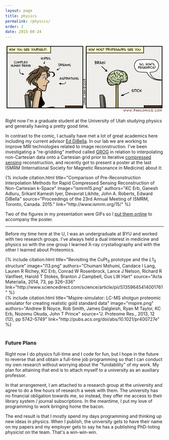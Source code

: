 ```yaml
---
layout: page
title: physics
permalink: /physics/
order: 2
date: 2015-08-24
---
```



<img src="/images/brain.gif" alt="Brain; meet stick." class="img-responsive">


<p class="lead">
  Right now I'm a graduate student at the University of Utah studying physics and
  generally having a pretty good time.
</p>

 In contrast to the comic, I actually have met a lot of great academics here including my current
 advisor [Ed DiBella](http://medicine.utah.edu/faculty/mddetail.php?facultyID=u0030685). In our lab we are working to improve MRI technologies related to image reconstruction. I've been investigating a "re-gridding" method called [GROG](http://www.ncbi.nlm.nih.gov/pubmed/18383296) in relation to interpolating non-Cartesian data onto a Cartesian grid prior to iterative [compressed sensing](https://en.wikipedia.org/wiki/Compressed_sensing) reconstruction, and recently got to present a poster at the last ISMRM (International Society for Magnetic Resonance in Medicine) about it:


<div class="row">
  <div class="col-md-8 col-md-offset-2">
    {% include citation.html title="Comparison of Pre-Reconstruction Interpolation Methods for Rapid Compressed Sensing Reconstruction of Non-Cartesian k-Space" image="ismrm15.png" authors="KC Erb, Ganesh Adluru, Srikant Kamesh Iyer, Devavrat Likhite, John A. Roberts, Edward DiBella" source="Proceedings of the 23rd Annual Meeting of ISMRM, Toronto, Canada. 2015." link="http://www.ismrm.org/15/" %}
  </div>
</div>

Two of the figures in my presentation were GIFs so I [put them online](http://www.ucair.med.utah.edu/erb/) to accompany the poster.

<hr class='blue'>

<p class="vertical-space">
Before my time here at the U, I was an undergraduate at BYU and worked with two research groups. I've always held a dual interest in medicine and physics so with the one group I learned X-ray crystallography and with the other I learned about Proteomics.
</p>

<div class="row">
  <div class="col-md-6">
    {% include citation.html title="Revisiting the CuPt<sub>3</sub> prototype and the <i>L</i>1<sub>3</sub> structure" image="l13.png" authors="Chumani Mshumi, Candace I Lang, Lauren R Richey, KC Erb, Conrad W Rosenbrock, Lance J Nelson, Richard R Vanfleet, Harold T Stokes, Branton J Campbell, Gus LW Hart" source="Acta Materialia, 2014, 73, pp 326–336" link="http://www.sciencedirect.com/science/article/pii/S1359645414001761" %}
  </div>
  <div class="col-md-6">
    {% include citation.html title="Mspire-simulator: LC-MS shotgun proteomic simulator for creating realistic gold standard data" image="mspire.png" authors="Andrew B Noyce, Rob Smith, James Dalgleish, Ryan M Taylor, KC Erb, Nozomu Okuda, John T Prince" source="J. Proteome Res., 2013, 12 (12), pp 5742–5749" link="http://pubs.acs.org/doi/abs/10.1021/pr400727e" %}
  </div>  
</div>

<br>

### Future Plans

Right now I do physics full-time and I code for fun, but I hope in the future to reverse that and obtain a full-time job programming so that I can conduct my own research without worrying about the "fundability" of my work. My plan for attaining that end is to attach myself to a university as an auxiliary professor.

In that arrangement, I am attached to a research group at the university and agree to do a few hours of research a week with them. The university has no financial obligation towards me, so instead, they offer me access to their library system / journal subscriptions. In the meantime, I put my love of programming to work bringing home the bacon.

The end result is that I mostly spend my days programming and thinking up new ideas in physics. When I publish, the university gets to have their name on my papers and my employer gets to say he has a publishing PhD-toting physicist on the team. That's a win-win-win.
